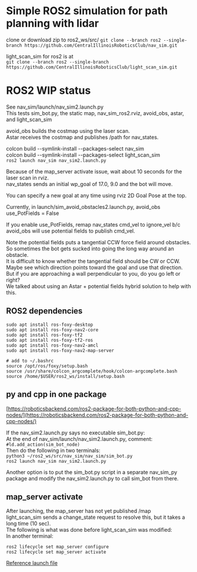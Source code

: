 # Simple ROS2 simulation for path planning with lidar
clone or download zip to ros2_ws/src/
`git clone --branch ros2 --single-branch https://github.com/CentralIllinoisRoboticsClub/nav_sim.git`

light_scan_sim for ros2 is at  
`git clone --branch ros2 --single-branch https://github.com/CentralIllinoisRoboticsClub/light_scan_sim.git`  

# ROS2 WIP status
See nav_sim/launch/nav_sim2.launch.py  
This tests sim_bot.py, the static map, nav_sim_ros2.rviz, avoid_obs, astar, and light_scan_sim  

avoid_obs builds the costmap using the laser scan.  
Astar receives the costmap and publishes /path for nav_states.  
 
colcon build --symlink-install --packages-select nav_sim  
colcon build --symlink-install --packages-select light_scan_sim  
`ros2 launch nav_sim nav_sim2.launch.py`  

Because of the map_server activate issue, wait about 10 seconds for the laser scan in rviz.  
nav_states sends an initial wp_goal of 17.0, 9.0 and the bot will move.  

You can specify a new goal at any time using rviz 2D Goal Pose at the top.  

Currently, in launch/sim_avoid_obstacles2.launch.py, avoid_obs use_PotFields = False  

If you enable use_PotFields, remap nav_states cmd_vel to ignore_vel b/c avoid_obs will use potential fields to publish cmd_vel.  

Note the potential fields puts a tangential CCW force field around obstacles.  
So sometimes the bot gets sucked into going the long way around an obstacle.  
It is difficult to know whether the tangential field should be CW or CCW.  
Maybe see which direction points toward the goal and use that direction.  
But if you are approaching a wall perpendicular to you, do you go left or right?  
We talked about using an Astar + potential fields hybrid solution to help with this.  

## ROS2 dependencies
```
sudo apt install ros-foxy-desktop
sudo apt install ros-foxy-nav2-core
sudo apt install ros-foxy-tf2
sudo apt install ros-foxy-tf2-ros
sudo apt install ros-foxy-nav2-amcl
sudo apt install ros-foxy-nav2-map-server 

# add to ~/.bashrc
source /opt/ros/foxy/setup.bash
source /usr/share/colcon_argcomplete/hook/colcon-argcomplete.bash
source /home/$USER/ros2_ws/install/setup.bash
```

## py and cpp in one package
[https://roboticsbackend.com/ros2-package-for-both-python-and-cpp-nodes/](https://roboticsbackend.com/ros2-package-for-both-python-and-cpp-nodes/)

If the nav_sim2.launch.py says no executable sim_bot.py:  
At the end of nav_sim/launch/nav_sim2.launch.py, comment:  
`#ld.add_action(sim_bot_node)`  
Then do the following in two terminals:  
`python3 ~/ros2_ws/src/nav_sim/nav_sim/sim_bot.py`  
`ros2 launch nav_sim nav_sim2.launch.py`  

Another option is to put the sim_bot.py script in a separate nav_sim_py package and modify the nav_sim2.launch.py to call sim_bot from there.  

## map_server activate
After launching, the map_server has not yet published /map  
light_scan_sim sends a change_state request to resolve this, but it takes a long time (10 sec).  
The following is what was done before light_scan_sim was modified:  
In another terminal:  
```
ros2 lifecycle set map_server configure
ros2 lifecycle set map_server activate
```
[Reference launch file](https://github.com/ros-drivers/ros2_ouster_drivers/blob/eloquent-devel/ros2_ouster/launch/os1_launch.py)
